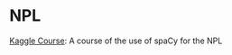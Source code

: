 # NPL

[Kaggle Course](https://github.com/SebastianArriagada/python-work/tree/main/spaCy/kaggle-course): A course of the use of spaCy for the NPL
